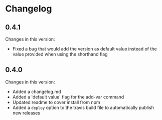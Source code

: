 # Changelog
## 0.4.1
Changes in this version:
* Fixed a bug that would add the version as default value instead of the value provided when using the shorthand flag

## 0.4.0
Changes in this version:
* Added a changelog.md
* Added a 'default value' flag for the add-var command
* Updated readme to cover install from npm
* Added a `deploy` option to the travis build file to automatically publish new releases
